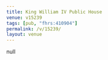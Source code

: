 ```yaml
---
title: King William IV Public House
venue: v15239
tags: [pub, "fhrs:410904"]
permalink: /v/15239/
layout: venue
---
```

null